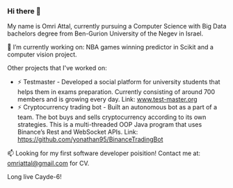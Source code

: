 ### Hi there 👋
My name is Omri Attal, currently pursuing a Computer Science with Big Data bachelors degree from Ben-Gurion University of the Negev in Israel.

🔭 I’m currently working on: NBA games winning predictor in Scikit and a computer vision project.

Other projects that I've worked on:
* ⚡ Testmaster - Developed a social platform for university students that helps them in exams preparation. Currently consisting of around 700 members and is growing every day. Link: www.test-master.org
* ⚡ Cryptocurrency trading bot - Built an autonomous bot as a part of a team. The bot buys and sells cryptocurrency according to its own strategies. This is a multi-threaded OOP Java program that uses Binance’s Rest and WebSocket APIs. Link: https://github.com/yonathan95/BinanceTradingBot

📫 Looking for my first software developer poisition! Contact me at: omriattal@gmail.com for CV.

Long live Cayde-6! 
<!--
**omriattal/omriattal** is a ✨ _special_ ✨ repository because its `README.md` (this file) appears on your GitHub profile.

Here are some ideas to get you started:

- 🔭 I’m currently working on ...
- 🌱 I’m currently learning ...
- 👯 I’m looking to collaborate on ...
- 🤔 I’m looking for help with ...
- 💬 Ask me about ...
- 📫 How to reach me: ...
- 😄 Pronouns: ...
- ⚡ Fun fact: ...
-->
